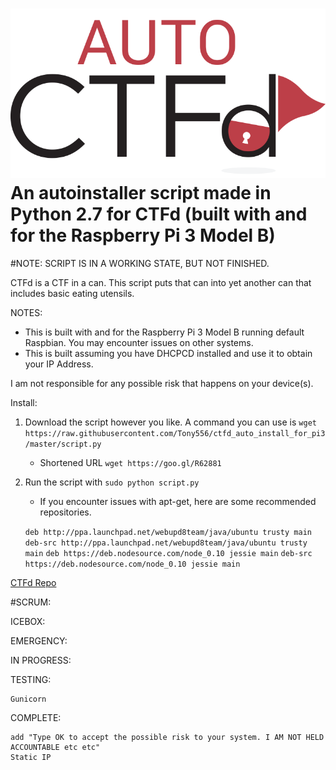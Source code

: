
![](https://github.com/Tony556/ctfd_auto_install_for_pi3/blob/master/autologo.png)
An autoinstaller script made in Python 2.7 for CTFd (built with and for the Raspberry Pi 3 Model B)
====

#NOTE: SCRIPT IS IN A WORKING STATE, BUT NOT FINISHED.

CTFd is a CTF in a can. This script puts that can into yet another can that includes basic eating utensils.

NOTES:

 - This is built with and for the Raspberry Pi 3 Model B running default Raspbian. You may encounter issues on other systems.
 - This is built assuming you have DHCPCD installed and use it to obtain your IP Address.

I am not responsible for any possible risk that happens on your device(s).

Install:
 1. Download the script however you like. A command you can use is `wget https://raw.githubusercontent.com/Tony556/ctfd_auto_install_for_pi3/master/script.py`
    - Shortened URL `wget https://goo.gl/R62881`
 2. Run the script with `sudo python script.py`
    - If you encounter issues with apt-get, here are some recommended repositories.

     `deb http://ppa.launchpad.net/webupd8team/java/ubuntu trusty main`
     `deb-src http://ppa.launchpad.net/webupd8team/java/ubuntu trusty main`
     `deb https://deb.nodesource.com/node_0.10 jessie main`
     `deb-src https://deb.nodesource.com/node_0.10 jessie main`


[CTFd Repo](https://github.com/isislab/CTFd)

#SCRUM:

ICEBOX:

EMERGENCY:

IN PROGRESS:

TESTING:

    Gunicorn

COMPLETE:

    add "Type OK to accept the possible risk to your system. I AM NOT HELD ACCOUNTABLE etc etc"
    Static IP
